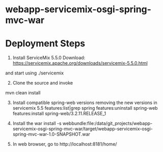 # webapp-servicemix-osgi-spring-mvc-war 

# Deployment Steps
1. Install ServiceMix 5.5.0 Download: https://servicemix.apache.org/downloads/servicemix-5.5.0.html

and start using ./servicemix

2. Clone the source and invoke

mvn clean install

3. Install compatible spring-web versions removing the new versions in servicemix 5.5
features:list|grep spring
features:uninstall spring-web
features:install spring-web/3.2.11.RELEASE_1

4. Install the war
install -s webbundle:file:/data/git_projects/webapp-servicemix-osgi-spring-mvc-war/target/webapp-servicemix-osgi-spring-mvc-war-1.0-SNAPSHOT.war

5. In web browser, go to http://localhost:8181/home/
